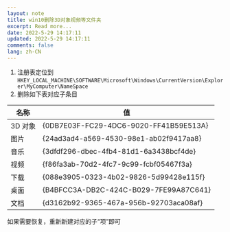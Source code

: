 ```yaml
---
layout: note
title: win10删除3D对象视频等文件夹
excerpt: Read more...
date: 2022-5-29 14:17:11
updated: 2022-5-29 14:17:11
comments: false
lang: zh-CN
---
```


1. 注册表定位到`HKEY_LOCAL_MACHINE\SOFTWARE\Microsoft\Windows\CurrentVersion\Explorer\MyComputer\NameSpace`
2. 删除如下表对应子条目

名称|值
-|-
3D 对象|{0DB7E03F-FC29-4DC6-9020-FF41B59E513A}
图片|{24ad3ad4-a569-4530-98e1-ab02f9417aa8}
音乐|{3dfdf296-dbec-4fb4-81d1-6a3438bcf4de}
视频|{f86fa3ab-70d2-4fc7-9c99-fcbf05467f3a}
下载|{088e3905-0323-4b02-9826-5d99428e115f}
桌面|{B4BFCC3A-DB2C-424C-B029-7FE99A87C641}
文档|{d3162b92-9365-467a-956b-92703aca08af}

如果需要恢复，重新新建对应的子“项”即可
  